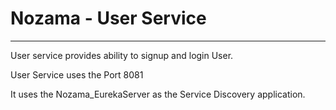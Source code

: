 # Nozama - User Service
--------------------------------------
User service provides ability to signup and login User.

User Service uses the Port 8081

It uses the Nozama_EurekaServer as the Service Discovery application.